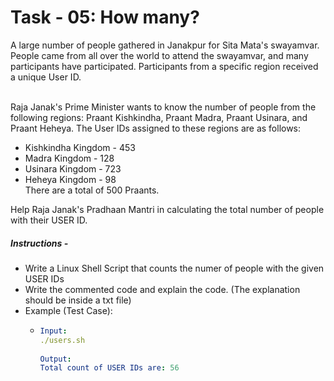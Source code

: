 # Task - 05: How many?

A large number of people gathered in Janakpur for Sita Mata's swayamvar. People came from all over the world to attend the swayamvar, and many participants have participated. Participants from a specific region received a unique User ID.<br/><br/>

Raja Janak's Prime Minister wants to know the number of people from the following regions: Praant Kishkindha, Praant Madra, Praant Usinara, and Praant Heheya. The User IDs assigned to these regions are as follows:
- Kishkindha Kingdom - 453
- Madra Kingdom - 128
- Usinara Kingdom - 723
- Heheya Kingdom - 98 <br/>
There are a total of 500 Praants.

Help Raja Janak's Pradhaan Mantri in calculating the total number of people with their USER ID. <br/>

##### Instructions - 
- Write a Linux Shell Script that counts the numer of people with the given USER IDs
- Write the commented code and explain the code. (The explanation should be inside a txt file)
- Example (Test Case):
    - ```yaml
      Input:
      ./users.sh
              
      Output:
      Total count of USER IDs are: 56
      ```